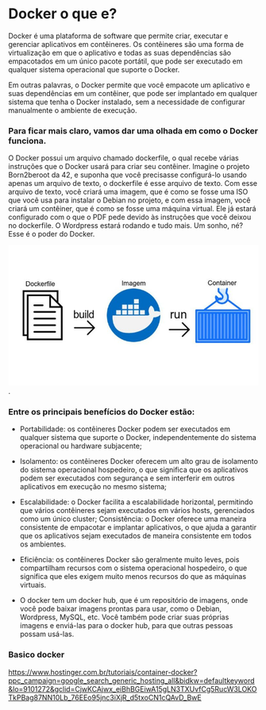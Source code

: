 
# Docker o que e?

Docker é uma plataforma de software que permite criar, executar e gerenciar aplicativos em contêineres. Os contêineres são uma forma de virtualização em que o aplicativo e todas as suas dependências são empacotados em um único pacote portátil, que pode ser executado em qualquer sistema operacional que suporte o Docker.

Em outras palavras, o Docker permite que você empacote um aplicativo e suas dependências em um contêiner, que pode ser implantado em qualquer sistema que tenha o Docker instalado, sem a necessidade de configurar manualmente o ambiente de execução.

### Para ficar mais claro, vamos dar uma olhada em como o Docker funciona.

O Docker possui um arquivo chamado dockerfile, o qual recebe várias instruções que o Docker usará para criar seu contêiner. Imagine o projeto Born2beroot da 42, e suponha que você precisasse configurá-lo usando apenas um arquivo de texto, o dockerfile é esse arquivo de texto. Com esse arquivo de texto, você criará uma imagem, que é como se fosse uma ISO que você usa para instalar o Debian no projeto, e com essa imagem, você criará um contêiner, que é como se fosse uma máquina virtual. Ele já estará configurado com o que o PDF pede devido às instruções que você deixou no dockerfile. O Wordpress estará rodando e tudo mais. Um sonho, né? Esse é o poder do Docker.

![Docker imagem explicativa](./.github/images/docker.png).
### Entre os principais benefícios do Docker estão:

* Portabilidade: os contêineres Docker podem ser executados em qualquer sistema que suporte o Docker,
independentemente do sistema operacional ou hardware subjacente;

* Isolamento: os contêineres Docker oferecem um alto grau de isolamento do sistema operacional hospedeiro,
o que significa que os aplicativos podem ser executados com segurança e sem interferir em outros aplicativos em execução no mesmo sistema;

* Escalabilidade: o Docker facilita a escalabilidade horizontal, permitindo que vários contêineres sejam executados em vários hosts, gerenciados como um único cluster;
Consistência: o Docker oferece uma maneira consistente de empacotar e implantar aplicativos, o que ajuda a garantir que os aplicativos sejam executados de maneira consistente em todos os ambientes.

* Eficiência: os contêineres Docker são geralmente muito leves, pois compartilham recursos com o sistema operacional hospedeiro, o que significa que eles exigem muito menos recursos do que as máquinas virtuais.

* O docker tem um docker hub, que é um repositório de imagens, onde você pode baixar imagens prontas para usar, como o Debian, Wordpress, MySQL, etc. Você também pode criar suas próprias imagens e enviá-las para o docker hub, para que outras pessoas possam usá-las.

### Basico docker

https://www.hostinger.com.br/tutoriais/container-docker?ppc_campaign=google_search_generic_hosting_all&bidkw=defaultkeyword&lo=9101272&gclid=CjwKCAjwx_eiBhBGEiwA15gLN3TXUvfCg5RucW3LOKOTkPBag87NN10Lb_76EEo95jnc3iXjR_d5txoCN1cQAvD_BwE
